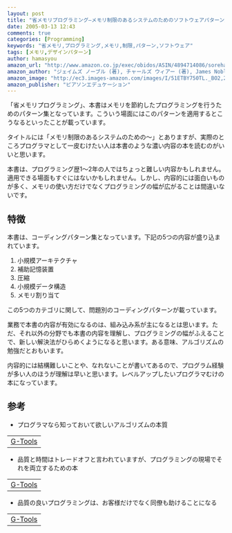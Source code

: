 ```yaml
---
layout: post
title: "省メモリプログラミング―メモリ制限のあるシステムのためのソフトウェアパターン集"
date: 2005-03-13 12:43
comments: true
categories: [Programming]
keywords: "省メモリ,プログラミング,メモリ,制限,パターン,ソフトウェア"
tags: [メモリ,デザインパターン]
author: hamasyou
amazon_url: "http://www.amazon.co.jp/exec/obidos/ASIN/4894714086/sorehabooks-22"
amazon_author: "ジェイムズ ノーブル (著), チャールズ ウィアー (著), James Noble (原著), Charles Weir (原著), 安藤 慶一 (翻訳)"
amazon_image: "http://ec3.images-amazon.com/images/I/51ETBY750TL._BO2,204,203,200_PIsitb-sticker-arrow-click,-76_AA300_SH20_OU09_.jpg"
amazon_publisher: "ピアソンエデュケーション"
---
```


「省メモリプログラミング」、本書はメモリを節約したプログラミングを行うためのパターン集となっています。こういう場面にはこのパターンを適用するとこうなるといったことが載っています。

タイトルには「メモリ制限のあるシステムのための〜」とありますが、実際のところプログラマとして一皮むけたい人は本書のような濃い内容の本を読むのがいいと思います。

本書は、プログラミング歴1〜2年の人ではちょっと難しい内容かもしれません。適用できる場面もすぐにはないかもしれません。しかし、内容的には面白いものが多く、メモリの使い方だけでなくプログラミングの幅が広がることは間違いないです。


<!-- more -->

<h2>特徴</h2>

本書は、コーディングパターン集となっています。下記の5つの内容が盛り込まれています。

<ol><li>小規模アーキテクチャ</li><li>補助記憶装置</li><li>圧縮</li><li>小規模データ構造</li><li>メモリ割り当て</li></ol>

この5つのカテゴリに関して、問題別のコーディングパターンが載っています。

業務で本書の内容が有効になるのは、組み込み系が主になるとは思います。ただ、それ以外の分野でも本書の内容を理解し、プログラミングの幅がふえることで、新しい解決法がひらめくようになると思います。ある意味、アルゴリズムの勉強だとおもいます。

内容的には結構難しいことや、なれないことが書いてあるので、プログラム経験が多い人のほうが理解は早いと思います。レベルアップしたいプログラマむけの本になっています。

<h2>参考</h2>

+ プログラマなら知っておいて欲しいアルゴリズムの本質
<div class="rakuten"><table width=400 border="0" cellpadding="5"><tr><td colspan="2"><a href="http://www.amazon.co.jp/exec/obidos/ASIN/4894712369/sorehabooks-22/" rel="external nofollow">G-Tools</a></font><br /></td></tr></table></div>

+ 品質と時間はトレードオフと言われていますが、プログラミングの現場でそれを両立するための本
<div class="rakuten"><table width=400 border="0" cellpadding="5"><tr><td colspan="2"><a href="http://www.amazon.co.jp/exec/obidos/ASIN/4756102107/sorehabooks-22/" rel="external nofollow">G-Tools</a></font><br /></td></tr></table></div>

+ 品質の良いプログラミングは、お客様だけでなく同僚も助けることになる
<div class="rakuten"><table width=400 border="0" cellpadding="5"><tr><td colspan="2"><a href="http://www.amazon.co.jp/exec/obidos/ASIN/4756103642/sorehabooks-22/" rel="external nofollow">G-Tools</a></font><br /></td></tr></table></div>




